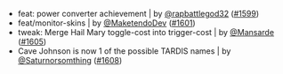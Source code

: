 - feat: power converter achievement | by [@rapbattlegod32](https://github.com/rapbattlegod32) ([#1599](https://github.com/amblelabs/ait/pull/1599))
- feat/monitor-skins | by [@MaketendoDev](https://github.com/MaketendoDev) ([#1601](https://github.com/amblelabs/ait/pull/1601))
- tweak: Merge Hail Mary toggle-cost into trigger-cost | by [@Mansarde](https://github.com/Mansarde) ([#1605](https://github.com/amblelabs/ait/pull/1605))
- Cave Johnson is now 1 of the possible TARDIS names | by [@Saturnorsomthing](https://github.com/Saturnorsomthing) ([#1608](https://github.com/amblelabs/ait/pull/1608))
